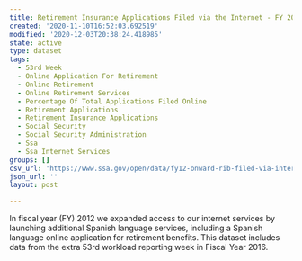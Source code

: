 ```yaml
---
title: Retirement Insurance Applications Filed via the Internet - FY 2016 (53rd week)
created: '2020-11-10T16:52:03.692519'
modified: '2020-12-03T20:38:24.418985'
state: active
type: dataset
tags:
  - 53rd Week
  - Online Application For Retirement
  - Online Retirement
  - Online Retirement Services
  - Percentage Of Total Applications Filed Online
  - Retirement Applications
  - Retirement Insurance Applications
  - Social Security
  - Social Security Administration
  - Ssa
  - Ssa Internet Services
groups: []
csv_url: 'https://www.ssa.gov/open/data/fy12-onward-rib-filed-via-internet-53rdweek.csv'
json_url: ''
layout: post

---
```

In fiscal year (FY) 2012 we expanded access to our internet services by launching additional Spanish language services, including a Spanish language online application for retirement benefits. This dataset includes data from the extra 53rd workload reporting week in Fiscal Year 2016.
